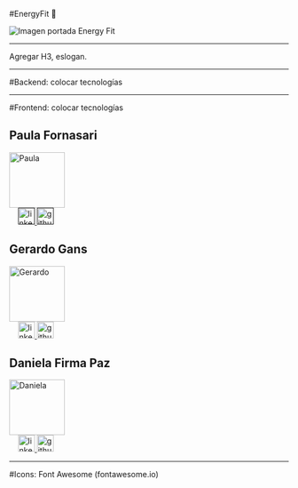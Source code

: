 #EnergyFit 💪

![Imagen portada Energy Fit](/GYM/images/home.jpg)

<hr>

Agregar H3, eslogan.

<hr>

#Backend: colocar tecnologías
<hr>
#Frontend: colocar tecnologías

<div>
    <div>
      <h2>Paula Fornasari</h2>
      <div>
          <img src="" alt="Paula" style="width: 100px; height: 100px;">
      </div>
      <div>
          &nbsp;
          &nbsp;
        <a href="" target="_blank" > 
         <img src="https://skillicons.dev/icons?i=linkedin" alt="linkedin" width="30px"/>
        </a> 
        <a href="" target="_blank">
         <img src="https://skillicons.dev/icons?i=github" alt="github" width="30px" />
        </a>
      </div>
    </div>
    <div>
      <h2>Gerardo Gans</h2>
      <div>
          <img src="" alt="Gerardo" style="width: 100px; height:100px">
      </div>
      <div>
         &nbsp;
          &nbsp;
        <a href="https://www.linkedin.com/in/kevinpernia/" target="_blank" > 
         <img src="https://skillicons.dev/icons?i=linkedin" alt="linkedin" width="30px"/>
        </a> 
        <a href="https://github.com/kevin3080" target="_blank">
         <img src="https://skillicons.dev/icons?i=github" alt="github" width="30px" />
        </a>
      </div>
    </div>
    <div>
      <h2>Daniela Firma Paz</h2>
      <div>
        <a href="https://github.com/Dani-Firma-Paz" target="_blank">
          <img src="https://avatars.githubusercontent.com/u/107327271?v=4" alt="Daniela" style="width: 100px; height: 100px">
        </a>
      </div>
      <div>
        &nbsp;
        &nbsp;
        <a href="https://www.linkedin.com/in/daniela-firma-paz/" target="_blank" > 
         <img src="https://skillicons.dev/icons?i=linkedin" alt="linkedin" width="30px"/>
        </a> 
        <a href="https://github.com/Dani-Firma-Paz"  target="_blank">
         <img src="https://skillicons.dev/icons?i=github" alt="github" width="30px" />
        </a>
      </div>
    </div>
  </div>

<hr>

#Icons:
		Font Awesome (fontawesome.io)
